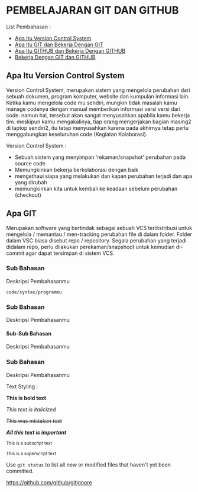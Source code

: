 # PEMBELAJARAN GIT DAN GITHUB
List Pembahasan :
* [Apa Itu Version Control System](http://example.com/)
* [Apa Itu GIT dan Bekerja Dengan GIT](http://example.com/)
* [Apa Itu GITHUB dan Bekerja Dengan GITHUB](http://example.com/)
* [Bekerja Dengan GIT dan GITHUB](http://example.com/)

## Apa Itu Version Control System
Version Control System, merupakan sistem yang mengelola perubahan dari sebuah dokumen, program komputer, website dan kumpulan informasi lain. Ketika kamu mengelola code mu sendiri, mungkin tidak masalah kamu manage codenya dengan manual memberikan informasi versi versi dari code. namun hal, tersebut akan sangat menyusahkan apabila kamu bekerja tim. meskipun kamu mengakalinya, tiap orang mengerjakan bagian masing2 di laptop sendiri2, itu tetap menyusahkan karena pada akhirnya tetap perlu menggabungkan keseluruhan code (Kegiatan Kolaborasi).

Version Control System :
* Sebuah sistem yang menyimpan 'rekaman/snapshot' perubahan pada source code
* Memungkinkan bekerja berkolaborasi dengan baik
* mengethaui siapa yang melakukan dan kapan perubahan terjadi dan apa yang dirubah
* memungkinkan kita untuk kembali ke keadaan sebelum perubahan (checkout)

## Apa GIT
Merupakan software yang bertindak sebagai sebuah VCS terdistribusi untuk mengelola / memantau / men-tracking perubahan file di dalam folder. Folder dalam VSC biasa disebut repo / repository. Segala perubahan yang terjadi didalam repo, perlu dilakukan perekaman/snapshoot untuk kemudian di-commit agar dapat tersimpan di sistem VCS.

### Sub Bahasan
Deskripsi Pembahasanmu
```
code/syntax/programmu
```
### Sub Bahasan
Deskripsi Pembahasanmu
#### Sub-Sub Bahasan
Deskripsi Pembahasanmu
### Sub Bahasan
Deskripsi Pembahasanmu


Text Styling :

**This is bold text**

*This text is italicized*

~~This was mistaken text~~

***All this text is important***

<sub>This is a subscript text</sub>

<sup>This is a superscript text</sup>  

Use `git status` to list all new or modified files that haven't yet been committed.  

https://github.com/github/gitignore
